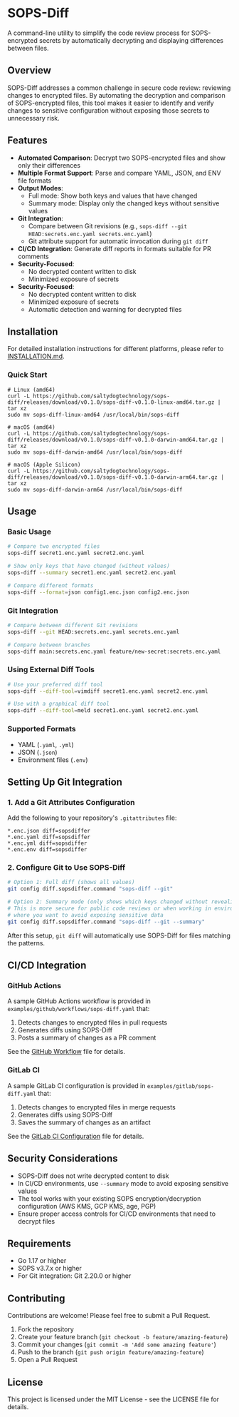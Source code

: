 # SOPS-Diff

A command-line utility to simplify the code review process for SOPS-encrypted secrets by automatically decrypting and displaying differences between files.

## Overview

SOPS-Diff addresses a common challenge in secure code review: reviewing changes to encrypted files. By automating the decryption and comparison of SOPS-encrypted files, this tool makes it easier to identify and verify changes to sensitive configuration without exposing those secrets to unnecessary risk.

## Features

- **Automated Comparison**: Decrypt two SOPS-encrypted files and show only their differences
- **Multiple Format Support**: Parse and compare YAML, JSON, and ENV file formats
- **Output Modes**:
  - Full mode: Show both keys and values that have changed
  - Summary mode: Display only the changed keys without sensitive values
- **Git Integration**:
  - Compare between Git revisions (e.g., `sops-diff --git HEAD:secrets.enc.yaml secrets.enc.yaml`)
  - Git attribute support for automatic invocation during `git diff`
- **CI/CD Integration**: Generate diff reports in formats suitable for PR comments
- **Security-Focused**:
  - No decrypted content written to disk
  - Minimized exposure of secrets
- **Security-Focused**:
  - No decrypted content written to disk
  - Minimized exposure of secrets
  - Automatic detection and warning for decrypted files

## Installation

For detailed installation instructions for different platforms, please refer to [INSTALLATION.md](INSTALLATION.md).

### Quick Start

```
# Linux (amd64)
curl -L https://github.com/saltydogtechnology/sops-diff/releases/download/v0.1.0/sops-diff-v0.1.0-linux-amd64.tar.gz | tar xz
sudo mv sops-diff-linux-amd64 /usr/local/bin/sops-diff
```

```
# macOS (amd64)
curl -L https://github.com/saltydogtechnology/sops-diff/releases/download/v0.1.0/sops-diff-v0.1.0-darwin-amd64.tar.gz | tar xz
sudo mv sops-diff-darwin-amd64 /usr/local/bin/sops-diff
```

```
# macOS (Apple Silicon)
curl -L https://github.com/saltydogtechnology/sops-diff/releases/download/v0.1.0/sops-diff-v0.1.0-darwin-arm64.tar.gz | tar xz
sudo mv sops-diff-darwin-arm64 /usr/local/bin/sops-diff
```

## Usage

### Basic Usage

```bash
# Compare two encrypted files
sops-diff secret1.enc.yaml secret2.enc.yaml

# Show only keys that have changed (without values)
sops-diff --summary secret1.enc.yaml secret2.enc.yaml

# Compare different formats
sops-diff --format=json config1.enc.json config2.enc.json
```

### Git Integration

```bash
# Compare between different Git revisions
sops-diff --git HEAD:secrets.enc.yaml secrets.enc.yaml

# Compare between branches
sops-diff main:secrets.enc.yaml feature/new-secret:secrets.enc.yaml
```

### Using External Diff Tools

```bash
# Use your preferred diff tool
sops-diff --diff-tool=vimdiff secret1.enc.yaml secret2.enc.yaml

# Use with a graphical diff tool
sops-diff --diff-tool=meld secret1.enc.yaml secret2.enc.yaml
```

### Supported Formats

- YAML (`.yaml`, `.yml`)
- JSON (`.json`)
- Environment files (`.env`)

## Setting Up Git Integration

### 1. Add a Git Attributes Configuration

Add the following to your repository's `.gitattributes` file:

```
*.enc.json diff=sopsdiffer
*.enc.yaml diff=sopsdiffer
*.enc.yml diff=sopsdiffer
*.enc.env diff=sopsdiffer
```

### 2. Configure Git to Use SOPS-Diff

   ```bash
   # Option 1: Full diff (shows all values)
   git config diff.sopsdiffer.command "sops-diff --git"
   ```

   ```bash
   # Option 2: Summary mode (only shows which keys changed without revealing values)
   # This is more secure for public code reviews or when working in environments
   # where you want to avoid exposing sensitive data
   git config diff.sopsdiffer.command "sops-diff --git --summary"
   ```

After this setup, `git diff` will automatically use SOPS-Diff for files matching the patterns.

## CI/CD Integration

### GitHub Actions

A sample GitHub Actions workflow is provided in `examples/github/workflows/sops-diff.yaml` that:

1. Detects changes to encrypted files in pull requests
2. Generates diffs using SOPS-Diff
3. Posts a summary of changes as a PR comment

See the [GitHub Workflow](./examples/github/workflows/sops-diff.yaml) file for details.

### GitLab CI

A sample GitLab CI configuration is provided in `examples/gitlab/sops-diff.yaml` that:

1. Detects changes to encrypted files in merge requests
2. Generates diffs using SOPS-Diff
3. Saves the summary of changes as an artifact

See the [GitLab CI Configuration](./examples/gitlab/sops-diff.yaml) file for details.

## Security Considerations

- SOPS-Diff does not write decrypted content to disk
- In CI/CD environments, use `--summary` mode to avoid exposing sensitive values
- The tool works with your existing SOPS encryption/decryption configuration (AWS KMS, GCP KMS, age, PGP)
- Ensure proper access controls for CI/CD environments that need to decrypt files

## Requirements

- Go 1.17 or higher
- SOPS v3.7.x or higher
- For Git integration: Git 2.20.0 or higher

## Contributing

Contributions are welcome! Please feel free to submit a Pull Request.

1. Fork the repository
2. Create your feature branch (`git checkout -b feature/amazing-feature`)
3. Commit your changes (`git commit -m 'Add some amazing feature'`)
4. Push to the branch (`git push origin feature/amazing-feature`)
5. Open a Pull Request

## License

This project is licensed under the MIT License - see the LICENSE file for details.
